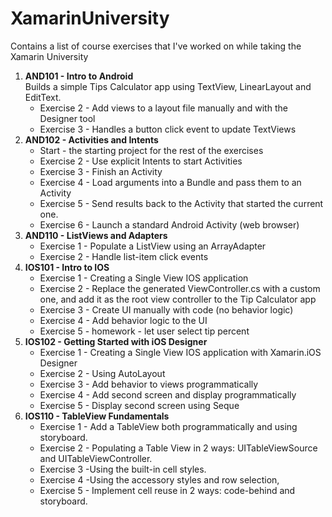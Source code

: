 # XamarinUniversity
Contains a list of course exercises that I've worked on while taking the Xamarin University


<ol>
 <li><b>AND101 - Intro to Android</b> <br>
 Builds a simple Tips Calculator app using  TextView, LinearLayout and EditText.
   <ul>
    <li>Exercise 2 - Add views to a layout file manually and with the Designer tool
    </li>
    <li>Exercise 3 - Handles a button click event to update TextViews
    </li>
   </ul> 
 </li>
  <li><b>AND102 - Activities and Intents</b>
   <ul>
    <li>Start - the starting project for the rest of the exercises
    </li>
    <li>Exercise 2 - Use explicit Intents to start Activities
    </li>
    <li>Exercise 3 - Finish an Activity
    </li>
    <li>Exercise 4 - Load arguments into a Bundle and pass them to an Activity
    </li>
    <li>Exercise 5 - Send results back to the Activity that started the current one.
    </li>
    <li>Exercise 6 - Launch a standard Android Activity (web browser)
    </li>
    </ul>
 </li>
   <li><b>AND110 - ListViews and Adapters</b>
   <ul>
    <li>Exercise 1 - Populate a ListView using an ArrayAdapter
    </li>
    <li>Exercise 2 - Handle list-item click events
    </li>
    </ul>
 </li>
</li>
   <li><b>IOS101 - Intro to IOS</b>
   <ul>
    <li>Exercise 1 - Creating a Single View IOS application
    </li>
    <li>Exercise 2 - Replace the generated ViewController.cs with a custom one, and add it
as the root view controller to the Tip Calculator app
    </li>
    <li>Exercise 3 - Create UI manually with code (no behavior logic)
    </li>
    <li>Exercise 4 - Add behavior logic to the UI
    </li>
    <li>Exercise 5 - homework - let user select tip percent
    </li>
   </ul>
 </li>
</li>
  <li><b>IOS102 - Getting Started with iOS Designer</b>
   <ul>
    <li>Exercise 1 - Creating a Single View IOS application with Xamarin.iOS Designer
    </li>
    <li>Exercise 2 - Using AutoLayout
    </li>
    <li>Exercise 3 - Add behavior to views programmatically
    </li>
    <li>Exercise 4 - Add second screen and display programmatically
    </li>
    <li>Exercise 5 - Display second screen using Seque
    </li>
   </ul>
 </li>
  <li><b>IOS110 - TableView Fundamentals</b>
   <ul>
    <li>Exercise 1 - Add a TableView both programmatically and using storyboard.
    </li>
    <li>Exercise 2 - Populating a Table View in 2 ways: UITableViewSource and UITableViewController.
    </li>
    <li>Exercise 3 -Using the built-in cell styles.
    </li>
    <li>Exercise 4 -Using the accessory styles and row selection,
    </li>
    <li>Exercise 5 - Implement cell reuse in 2 ways: code-behind and storyboard.
    </li>
   </ul>
 </li>
</ol>


